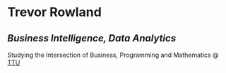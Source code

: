 # Trevor Rowland

## _Business Intelligence, Data Analytics_

Studying the Intersection of Business, Programming and Mathematics @ [TTU](https://www.tntech.edu/majors/business-management_business-intelligence-analytics.php)
